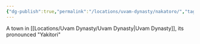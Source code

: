 ```yaml
---
{"dg-publish":true,"permalink":"/locations/uvam-dynasty/nakatoro/","tags":["Location","Unexplored"],"noteIcon":""}
---
```


A town in [[Locations/Uvam Dynasty/Uvam Dynasty\|Uvam Dynasty]], its pronounced "Yakitori"